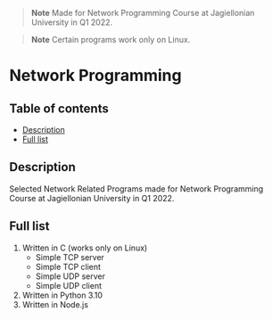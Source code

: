 > **Note**
> Made for Network Programming Course at Jagiellonian University in Q1 2022.

> **Note**
> Certain programs work only on Linux.

# Network Programming <!-- omit in toc -->

## Table of contents <!-- omit in toc -->

- [Description](#description)
- [Full list](#full-list)

## Description 

Selected Network Related Programs made for Network Programming Course at Jagiellonian University in Q1 2022.

## Full list

1. Written in C (works only on Linux)
   - Simple TCP server
   - Simple TCP client
   - Simple UDP server
   - Simple UDP client
2. Written in Python 3.10
3. Written in Node.js
